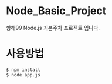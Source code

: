 # Node_Basic_Project
항해99 Node.js 기본주차 프로젝트 입니다.


# 사용방법

``` shell
$ npm install
$ node app.js
```
